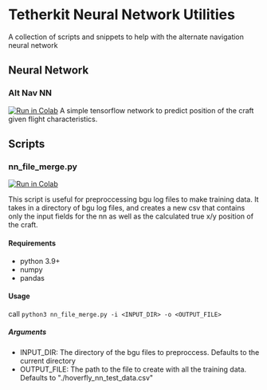 # Tetherkit Neural Network Utilities
A collection of scripts and snippets to help with the alternate navigation neural network

## Neural Network
### Alt Nav NN
[![Run in Colab](https://img.shields.io/badge/Google%20Colab-Run%20the%20code-green?style=plastic&logo=google)](https://colab.research.google.com/github/HoverflyHampton/Tetherkit_NN_Utilities/blob/master/Simple%20Alt%20Nav%20NN.ipynb)
A simple tensorflow network to predict position of the craft given flight characteristics. 

## Scripts
### nn_file_merge.py
[![Run in Colab](https://img.shields.io/badge/Google%20Colab-Run%20the%20code-green?style=plastic&logo=google)](https://colab.research.google.com/github/HoverflyHampton/Tetherkit_NN_Utilities/blob/master/Dataset%20Creator.ipynb#scrollTo=80fba116-6099-4737-814a-e2afe6bb57e1)

This script is useful for preproccessing bgu log files to make training data. It takes in a directory of bgu log files, and creates a new csv that contains only the input fields for the nn as well as the calculated true x/y position of the craft. 
#### Requirements
- python 3.9+
- numpy
- pandas
#### Usage
call `python3 nn_file_merge.py -i <INPUT_DIR> -o <OUTPUT_FILE>`
##### Arguments
- INPUT_DIR: The directory of the bgu files to preproccess. Defaults to the current directory
- OUTPUT_FILE: The path to the file to create with all the training data. Defaults to "./hoverfly_nn_test_data.csv"
